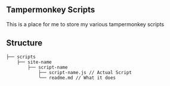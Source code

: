 ## Tampermonkey Scripts

This is a place for me to store my various tampermonkey scripts

## Structure

```
├── scripts
    ├── site-name
        ├── script-name
            ├── script-name.js // Actual Script
            ╰── readme.md // What it does
```
